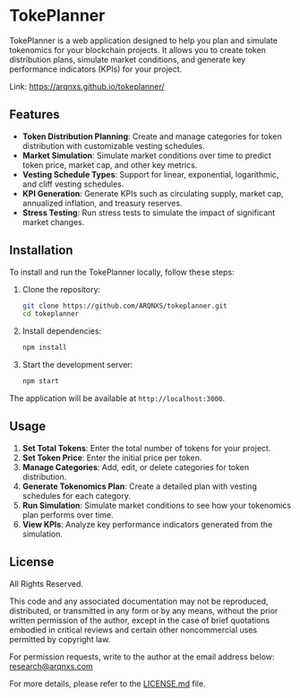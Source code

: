 # TokePlanner

TokePlanner is a web application designed to help you plan and simulate tokenomics for your blockchain projects. It allows you to create token distribution plans, simulate market conditions, and generate key performance indicators (KPIs) for your project.

Link: https://arqnxs.github.io/tokeplanner/
## Features

- **Token Distribution Planning**: Create and manage categories for token distribution with customizable vesting schedules.
- **Market Simulation**: Simulate market conditions over time to predict token price, market cap, and other key metrics.
- **Vesting Schedule Types**: Support for linear, exponential, logarithmic, and cliff vesting schedules.
- **KPI Generation**: Generate KPIs such as circulating supply, market cap, annualized inflation, and treasury reserves.
- **Stress Testing**: Run stress tests to simulate the impact of significant market changes.

## Installation

To install and run the TokePlanner locally, follow these steps:

1. Clone the repository:
    ```bash
    git clone https://github.com/ARQNXS/tokeplanner.git
    cd tokeplanner
    ```

2. Install dependencies:
    ```bash
    npm install
    ```

3. Start the development server:
    ```bash
    npm start
    ```

The application will be available at `http://localhost:3000`.

## Usage

1. **Set Total Tokens**: Enter the total number of tokens for your project.
2. **Set Token Price**: Enter the initial price per token.
3. **Manage Categories**: Add, edit, or delete categories for token distribution.
4. **Generate Tokenomics Plan**: Create a detailed plan with vesting schedules for each category.
5. **Run Simulation**: Simulate market conditions to see how your tokenomics plan performs over time.
6. **View KPIs**: Analyze key performance indicators generated from the simulation.

## License

All Rights Reserved.

This code and any associated documentation may not be reproduced, distributed, or transmitted in any form or by any means, without the prior written permission of the author, except in the case of brief quotations embodied in critical reviews and certain other noncommercial uses permitted by copyright law.

For permission requests, write to the author at the email address below:
[research@arqnxs.com](mailto:research@arqnxs.com)

For more details, please refer to the [LICENSE.md](LICENSE.md) file.
